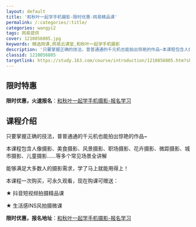 ```yaml
---
layout: default
title: '和秋叶一起学手机摄影-限时优惠-网易精品课'
permalink: /:categories/:title/
categories: wangyi2
tags: 网易提供
cover: 1210856805.jpg
keywords: 精选网课,网易云课堂,和秋叶一起学手机摄影
description: '只要掌握正确的技法，普普通通的千元机也能拍出惊艳的作品~本课程包含人像摄影、美食摄影、风景摄影、职场摄影、花卉摄影、微距'
classid: 1210856805
targetlink: https://study.163.com/course/introduction/1210856805.htm?share=1&shareId=1025206652&utm_campaign=share&utm_medium=iphoneShare&utm_source=&utm_u=1025206652
---
```


## 限时特惠

**限时优惠，火速报名**：[和秋叶一起学手机摄影-报名学习](https://study.163.com/course/introduction/1210856805.htm?share=1&shareId=1025206652&utm_campaign=share&utm_medium=iphoneShare&utm_source=&utm_u=1025206652)

## 课程介绍

只要掌握正确的技法，普普通通的千元机也能拍出惊艳的作品~



本课程包含人像摄影、美食摄影、风景摄影、职场摄影、花卉摄影、微距摄影、城市摄影、儿童摄影……等多个常见场景全讲解

能够满足大多数人的摄影需求，学了马上就能用得上！



本课程一次购买，可永久观看，现在购课可赠送：

★ 抖音短视频拍摄精品课

★ 生活感INS风拍摄微课

**限时优惠，报名地址**：[和秋叶一起学手机摄影-报名学习](https://study.163.com/course/introduction/1210856805.htm?share=1&shareId=1025206652&utm_campaign=share&utm_medium=iphoneShare&utm_source=&utm_u=1025206652)

